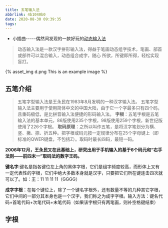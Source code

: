 ```yaml
---
title: 五笔输入法
abbrlink: 4b1040b0
date: 2020-08-30 09:39:35
tags:
---
```

* 小插曲-----偶然间发现的一款好玩的[动态输入法](eonsoft.github.io)
> 动态输入法是一款汉字拼形输入法，得益于笔画动态组字技术，笔画、部首或部件可以混合输入，动态组合成字，随心 所欲，所键即所得，轻松实现盲打。

{% asset_img d.png This is an example image %}


## 五笔介绍

> 五笔字型输入法是王永民在1983年8月发明的一种汉字输入法。
五笔字型输入法主要用于使用简体中文的中国大陆，由于它一个字最多只有四个码，且重码极低，是比拼音输入法便捷的形码输入法。
**字根**：五笔字根是五笔输入法的基本单元，86版使用235个字根，98版使用259个字根，新世纪版使用了226个字根。
**取码原理**：之所以叫作五笔，是将汉字笔划分为横、竖、撇、捺、折五种。把字根或码元按一定规律分布在25个字母键上（即标准的QWER键盘，不包括Z）。取码时最长四码，最短一码。


**2006年12月，王永民又在此基础上，研究出用于手机输入的基于6个码元和“右手法则——前四末一”取码法的数字王码。**

**键名字**:键名是指各键位左上角的黑体字根，它们是组字频度较高，而形体上又有一定代表性的字根，它们中绝大多数本身就是汉字，只要把它们所在键连击四次就可以了。如：王：11 11 11 11（GGGG）

**成字字根**：在每个键位上，除了一个键名字根外，还有数量不等的几种其它字根，它们中间的一部分其本身也是一个汉字，我们称之为成字字根。输入方法：键名代码+首笔代码+次笔代码+末笔代码（如果该字根只有两笔画，则补空格键结束）

## 字根 


